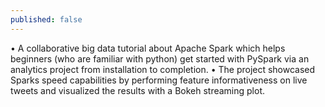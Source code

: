 ```yaml
---
published: false
---
```


•	A collaborative big data tutorial about Apache Spark which helps beginners (who are familiar with python) get started with PySpark via an analytics project from installation to completion.
•	The project showcased Sparks speed capabilities by performing feature informativeness on live tweets and visualized the results with a Bokeh streaming plot.
